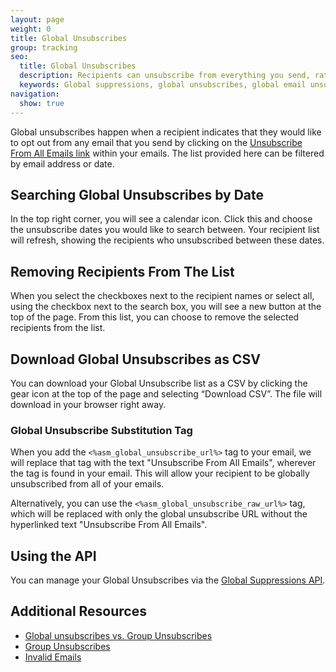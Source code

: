 ```yaml
---
layout: page
weight: 0
title: Global Unsubscribes
group: tracking
seo:
  title: Global Unsubscribes
  description: Recipients can unsubscribe from everything you send, rather than just a single group.
  keywords: Global suppressions, global unsubscribes, global email unsubscribe, global email suppression
navigation:
  show: true
---
```


Global unsubscribes happen when a recipient indicates that they would like to opt out from any email that you send by clicking on the [Unsubscribe From All Emails link](#global-unsubscribe-substitution-tags) within your emails. The list provided here can be filtered by email address or date.

## 	Searching Global Unsubscribes by Date
 	
In the top right corner, you will see a calendar icon. Click this and choose the unsubscribe dates you would like to search between. Your recipient list will refresh, showing the recipients who unsubscribed between these dates.

## 	Removing Recipients From The List
 	
When you select the checkboxes next to the recipient names or select all, using the checkbox next to the search box, you will see a new button at the top of the page. From this list, you can choose to remove the selected recipients from the list.

## 	Download Global Unsubscribes as CSV
 	
You can download your Global Unsubscribe list as a CSV by clicking the gear icon at the top of the page and selecting “Download CSV”. The file will download in your browser right away.

 ### 	Global Unsubscribe Substitution Tag
 	

When you add the `<%asm_global_unsubscribe_url%>` tag to your email, we will replace that tag with the text "Unsubscribe From All Emails", wherever the tag is found in your email. This will allow your recipient to be globally unsubscribed from all of your emails.

Alternatively, you can use the `<%asm_global_unsubscribe_raw_url%>` tag, which will be replaced with only the global unsubscribe URL without the hyperlinked text "Unsubscribe From All Emails".

## 	Using the API
 	
You can manage your Global Unsubscribes via the [Global Suppressions API](https://sendgrid.com/docs/API_Reference/Web_API_v3/Suppression_Management/global_suppressions.html).

## 	Additional Resources
 	
- [Global unsubscribes vs. Group Unsubscribes]({{root_url}}/help-support/analytics-and-reporting/subscription-tracking/)
- [Group Unsubscribes]({{root_url}}/help-support/sending-email/group-unsubscribes/)
- [Invalid Emails]({{root_url}}/help-support/sending-email/index-suppressions/)
